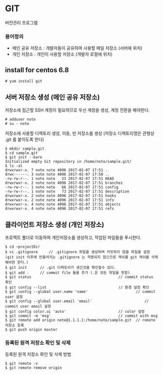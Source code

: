 # GIT 

버전관리 프로그램

### 용어정의

- 메인 공유 저장소 : 개발자들이 공유하여 사용할 메일 저장소 (서버에 위치)
- 개인 저장소 : 개인이 사용할 저장소 (개발자 로컬에 위치)

## install for centos 6.8

```linux
# yum install git 
```

## 서버 저장소 생성 (메인 공유 저장소)

저장소에 접근할 SSH 계정이 필요하므로 우선 계정을 생성, 계정 전환을 해야한다.

```linux
# adduser note		
# su - note
```

저장소에 사용할 디렉토리 생성, 이동, 빈 저장소를 생성 (저장소 디렉토리명은 관행상 .git 를 붙이도록 한다)
		
```linux	
$ mkdir sample.git			
$ cd sample.git		 	
$ git init --bare
Initialized empty Git repository in /home/note/sample.git/	
$ ls -al
drwxrwxr-x. 7 note note 4096 2017-02-07 17:51 .
drwx------. 3 note note 4096 2017-02-07 17:50 ..
-rw-rw-r--. 1 note note   23 2017-02-07 17:51 HEAD
drwxrwxr-x. 2 note note 4096 2017-02-07 17:51 branches
-rw-rw-r--. 1 note note   66 2017-02-07 17:51 config
-rw-rw-r--. 1 note note   73 2017-02-07 17:51 description
drwxrwxr-x. 2 note note 4096 2017-02-07 17:51 hooks
drwxrwxr-x. 2 note note 4096 2017-02-07 17:51 info
drwxrwxr-x. 4 note note 4096 2017-02-07 17:51 objects
drwxrwxr-x. 4 note note 4096 2017-02-07 17:51 refs
```

## 클라이언트 저장소 생성 (개인 저장소)

프로젝트 폴더로 이동하여 개인저장소를 생성하고, 작업된 파일들을 푸시한다.

```linux
$ cd ~projectDir
$ vi .gitignore		// .gitignore 파일을 생성하며 커밋하지 않을 파일을 설정 (git init 이후에 만들어지는 .gitignore 는 적용되지 않으므로 캐쉬를 git 캐쉬를 삭제해야한 한다.)
$ git init		// .git 디렉토리가 생긴것을 확인할수 있다.				
$ git add .		// commit file 들을 추가 (.은 모든 파일을 뜻함)
$ git status										// commit status 확인
$ git config --list									// 환경 설정 확인
$ git config --global user.name 'name'						// commit user 설정
$ git config --global user.email 'email'						// commit user email 설정
$ git config color.ui 'auto'						// color 설정
$ git commit -m 'msg'								// commit with msg
$ git remote add origin note@1.1.1.1:/home/note/sample.git 	// remote 저장소 등록
$ git push origin master
```

### 등록된 원격 저장소 확인 및 삭제

등록된 원격 저장소 확인 및 삭제 방법

```linux
$ git remote -v
$ git remote remove origin
```